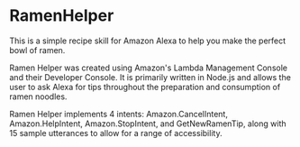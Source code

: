 # RamenHelper
This is a simple recipe skill for Amazon Alexa to help you make the perfect bowl of ramen.

Ramen Helper was created using Amazon's Lambda Management Console and their Developer Console.  It is primarily written in Node.js and allows the user to ask Alexa for tips throughout the preparation and consumption of ramen noodles.

Ramen Helper implements 4 intents: Amazon.CancelIntent, Amazon.HelpIntent, Amazon.StopIntent, and GetNewRamenTip, along with 15 sample utterances to allow for a range of accessibility.
